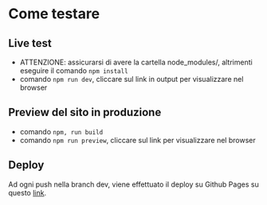 # Come testare

## Live test
- ATTENZIONE: assicurarsi di avere la cartella node_modules/, altrimenti eseguire il comando `npm install`
- comando `npm run dev`, cliccare sul link in output per visualizzare nel browser

## Preview del sito in produzione
- comando `npm, run build`
- comando `npm run preview`, cliccare sul link per visualizzare nel browser

## Deploy
Ad ogni push nella branch dev, viene effettuato il deploy su Github Pages su questo [link]([http://christmas.rogue.studio/](https://s0ale.github.io/WebDesign78/)).
